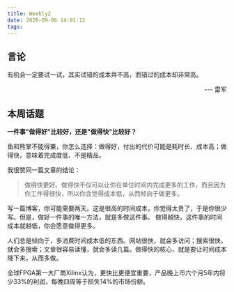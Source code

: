 ```yaml
---
title: Weekly2
date: 2020-09-06 14:01:12
tags:
---
```


## 言论

有机会一定要试一试，其实试错的成本并不高，而错过的成本却非常高。
<p align="right"> --- 雷军</p>

## 本周话题

**一件事"做得好"比较好，还是"做得快"比较好？**

鱼和熊掌不能得兼，你怎么选择：做得好，付出的代价可能是耗时长、成本高；做得快，意味着完成度低、不是精品。

我很赞同一篇文章的结论：
>做得快更好。做得快不仅可以让你在单位时间内完成更多的工作，而且因为你工作得很快，所以你会觉得成本低，从而倾向于做更多。



<!-- more -->

写一篇博客，你可能需要两天。这是很高的时间成本，你觉得太贵了，于是你很少写。但是，做好一件事的唯一方法，就是多做这件事。 做得越快，这件事的时间成本就越低，你会愿意做得更多。

人们总是倾向于，多消费时间成本低的东西。网站很快，就会多访问；搜索很快，就会多搜索；文章很容易读懂，就会多读几篇。做得快的核心，就是要让时间成本降下来，从而多做。

全球FPGA第一大厂商Xilinx认为，更快比更便宜重要，产品晚上市六个月5年内将少33%的利润，每晚四周等于损失14%的市场份额。